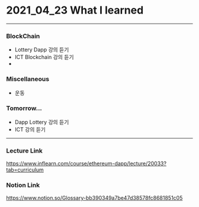 # 2021_04_23 What I learned

-----

### BlockChain

* Lottery Dapp 강의 듣기
* ICT Blockchain 강의 듣기
*

### Miscellaneous

* 운동

### Tomorrow...

* Dapp Lottery 강의 듣기 
* ICT 강의 듣기
-----

### Lecture Link

<https://www.inflearn.com/course/ethereum-dapp/lecture/20033?tab=curriculum>
    
### Notion Link

<https://www.notion.so/Glossary-bb390349a7be47d38578fc8681851c05>